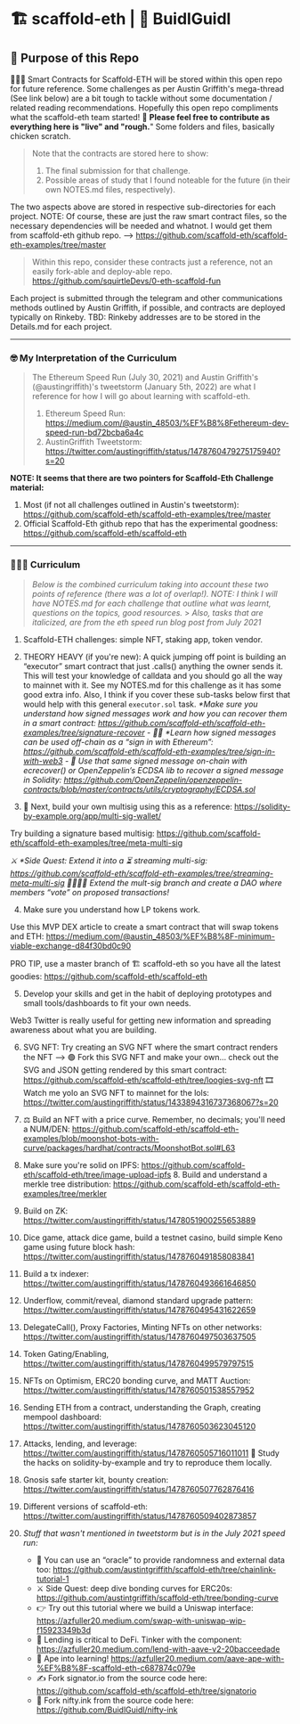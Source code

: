 # 🏗 scaffold-eth | 🏰 BuidlGuidl

## 🚩 Purpose of this Repo

🙋🏻‍♂️ Smart Contracts for Scaffold-ETH will be stored within this open repo for future reference. Some challenges as per Austin Griffith's mega-thread (See link below) are a bit tough to tackle without some documentation / related reading recommendations. Hopefully this open repo compliments what the scaffold-eth team started! 🤝 **Please feel free to contribute as everything here is "live" and "rough.**" Some folders and files, basically chicken scratch.

> Note that the contracts are stored here to show:
>
> 1. The final submission for that challenge.
> 2. Possible areas of study that I found noteable for the future (in their own NOTES.md files, respectively).

The two aspects above are stored in respective sub-directories for each project. NOTE: Of course, these are just the raw smart contract files, so the necessary dependencies will be needed and whatnot. I would get them from scaffold-eth github repo. --> https://github.com/scaffold-eth/scaffold-eth-examples/tree/master

> Within this repo, consider these contracts just a reference, not an easily fork-able and deploy-able repo.
> https://github.com/squirtleDevs/0-eth-scaffold-fun

Each project is submitted through the telegram and other communications methods outlined by Austin Griffith, if possible, and contracts are deployed typically on Rinkeby. TBD: Rinkeby addresses are to be stored in the Details.md for each project.

---

### 🤓 My Interpretation of the Curriculum

> The Ethereum Speed Run (July 30, 2021) and Austin Griffith's (@austingriffith)'s tweetstorm (January 5th, 2022) are what I reference for how I will go about learning with scaffold-eth.
>
> 1. Ethereum Speed Run: https://medium.com/@austin_48503/%EF%B8%8Fethereum-dev-speed-run-bd72bcba6a4c
> 2. AustinGriffith Tweetstorm: https://twitter.com/austingriffith/status/1478760479275175940?s=20

**NOTE: It seems that there are two pointers for Scaffold-Eth Challenge material:**

1. Most (if not all challenges outlined in Austin's tweetstorm): https://github.com/scaffold-eth/scaffold-eth-examples/tree/master
2. Official Scaffold-Eth github repo that has the experimental goodness: https://github.com/scaffold-eth/scaffold-eth

---

### 👨🏻‍🏫 Curriculum

> _Below is the combined curriculum taking into account these two points of reference (there was a lot of overlap!). NOTE: I think I will have NOTES.md for each challenge that outline what was learnt, questions on the topics, good resources._ > _Also, tasks that are italicized, are from the eth speed run blog post from July 2021_

1. Scaffold-ETH challenges: simple NFT, staking app, token vendor.

2. THEORY HEAVY (if you're new): A quick jumping off point is building an “executor” smart contract that just .calls() anything the owner sends it. This will test your knowledge of calldata and you should go all the way to mainnet with it. See my NOTES.md for this challenge as it has some good extra info. Also, I think if you cover these sub-tasks below first that would help with this general `executor.sol` task.
   _\*Make sure you understand how signed messages work and how you can recover them in a smart contract: https://github.com/scaffold-eth/scaffold-eth-examples/tree/signature-recover_
   _- 🧑‍🏭 \*Learn how signed messages can be used off-chain as a “sign in with Ethereum”: https://github.com/scaffold-eth/scaffold-eth-examples/tree/sign-in-with-web3_
   _- 📡 Use that same signed message on-chain with ecrecover() or OpenZeppelin’s ECDSA lib to recover a signed message in Solidity: https://github.com/OpenZeppelin/openzeppelin-contracts/blob/master/contracts/utils/cryptography/ECDSA.sol_

3. 👛 Next, build your own multisig using this as a reference: https://solidity-by-example.org/app/multi-sig-wallet/

Try building a signature based multisig: https://github.com/scaffold-eth/scaffold-eth-examples/tree/meta-multi-sig

_⚔️ \*Side Quest: Extend it into a ⏳ streaming multi-sig: https://github.com/scaffold-eth/scaffold-eth-examples/tree/streaming-meta-multi-sig_
_👩‍👩‍👧‍👧 Extend the mult-sig branch and create a DAO where members “vote” on proposed transactions!_

4. Make sure you understand how LP tokens work.

Use this MVP DEX article to create a smart contract that will swap tokens and ETH: https://medium.com/@austin_48503/%EF%B8%8F-minimum-viable-exchange-d84f30bd0c90

PRO TIP, use a master branch of 🏗 scaffold-eth so you have all the latest goodies: https://github.com/scaffold-eth/scaffold-eth

5. Develop your skills and get in the habit of deploying prototypes and small tools/dashboards to fit your own needs.

Web3 Twitter is really useful for getting new information and spreading awareness about what you are building.

6. SVG NFT: Try creating an SVG NFT where the smart contract renders the NFT --> 🟢 Fork this SVG NFT and make your own… check out the SVG and JSON getting rendered by this smart contract: https://github.com/scaffold-eth/scaffold-eth/tree/loogies-svg-nft
   🎞 Watch me yolo an SVG NFT to mainnet for the lols: https://twitter.com/austingriffith/status/1433894316737368067?s=20

7. ⚖️ Build an NFT with a price curve. Remember, no decimals; you'll need a NUM/DEN: https://github.com/scaffold-eth/scaffold-eth-examples/blob/moonshot-bots-with-curve/packages/hardhat/contracts/MoonshotBot.sol#L63

8. Make sure you're solid on IPFS: https://github.com/scaffold-eth/scaffold-eth/tree/image-upload-ipfs 8. Build and understand a merkle tree distribution: https://github.com/scaffold-eth/scaffold-eth-examples/tree/merkler

9. Build on ZK: https://twitter.com/austingriffith/status/1478051900255653889

10. Dice game, attack dice game, build a testnet casino, build simple Keno game using future block hash: https://twitter.com/austingriffith/status/1478760491858083841

11. Build a tx indexer: https://twitter.com/austingriffith/status/1478760493661646850

12. Underflow, commit/reveal, diamond standard upgrade pattern: https://twitter.com/austingriffith/status/1478760495431622659

13. DelegateCall(), Proxy Factories, Minting NFTs on other networks: https://twitter.com/austingriffith/status/1478760497503637505

14. Token Gating/Enabling, https://twitter.com/austingriffith/status/1478760499579797515

15. NFTs on Optimism, ERC20 bonding curve, and MATT Auction: https://twitter.com/austingriffith/status/1478760501538557952

16. Sending ETH from a contract, understanding the Graph, creating mempool dashboard: https://twitter.com/austingriffith/status/1478760503623045120

17. Attacks, lending, and leverage: https://twitter.com/austingriffith/status/1478760505716011011
    🔭 Study the hacks on solidity-by-example and try to reproduce them locally.

18. Gnosis safe starter kit, bounty creation: https://twitter.com/austingriffith/status/1478760507762876416

19. Different versions of scaffold-eth: https://twitter.com/austingriffith/status/1478760509402873857

20. _Stuff that wasn't mentioned in tweetstorm but is in the July 2021 speed run:_
    - 🐸 You can use an “oracle” to provide randomness and external data too: https://github.com/austintgriffith/scaffold-eth/tree/chainlink-tutorial-1
    - ⚔️ Side Quest: deep dive bonding curves for ERC20s: https://github.com/austintgriffith/scaffold-eth/tree/bonding-curve
    - 👉 Try out this <Swap/> tutorial where we build a Uniswap interface: https://azfuller20.medium.com/swap-with-uniswap-wip-f15923349b3d
    - 💸 Lending is critical to DeFi. Tinker with the <Lend/> component: https://azfuller20.medium.com/lend-with-aave-v2-20bacceedade
    - 🦍 Ape into learning! https://azfuller20.medium.com/aave-ape-with-%EF%B8%8F-scaffold-eth-c687874c079e
    - ✍️ Fork signator.io from the source code here: https://github.com/scaffold-eth/scaffold-eth/tree/signatorio
    - 🎨 Fork nifty.ink from the source code here: https://github.com/BuidlGuidl/nifty-ink
